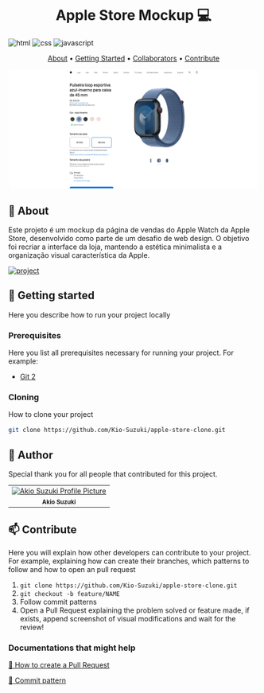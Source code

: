 [HTML5]: https://img.shields.io/badge/html5-%23E34F26.svg?style=for-the-badge&logo=html5&logoColor=white
[CSS3]: https://img.shields.io/badge/css3-%231572B6.svg?style=for-the-badge&logo=css3&logoColor=white
[JavaScript]: https://img.shields.io/badge/javascript-%23323330.svg?style=for-the-badge&logo=javascript&logoColor=%23F7DF1E

[PROJECT__BADGE]: https://img.shields.io/badge/📱Visit_this_project-000?style=for-the-badge&logo=project
[PROJECT__URL]:https://kio-suzuki.github.io/apple-store-clone/

<h1 align="center" style="font-weight: bold;">Apple Store Mockup 💻</h1>

![html][HTML5]
![css][CSS3]
![javascript][JavaScript]

<p align="center">
 <a href="#about">About</a> • 
 <a href="#started">Getting Started</a> • 
 <a href="#colab">Collaborators</a> •
 <a href="#contribute">Contribute</a>
</p>

<p align="center">
    <img src="https://github.com/Kio-Suzuki/apple-store-clone/blob/main/imagens/outros-recursos/home-page.png?raw=true" alt="Home Page" width="500px">
</p>

<h2 id="started">📌 About</h2>

Este projeto é um mockup da página de vendas do Apple Watch da Apple Store, desenvolvido como parte de um desafio de web design. O objetivo foi recriar a interface da loja, mantendo a estética minimalista e a organização visual característica da Apple.

[![project][PROJECT__BADGE]][PROJECT__URL]

<h2 id="started">🚀 Getting started</h2>

Here you describe how to run your project locally

<h3>Prerequisites</h3>

Here you list all prerequisites necessary for running your project. For example:

- [Git 2](https://github.com)

<h3>Cloning</h3>

How to clone your project

```bash
git clone https://github.com/Kio-Suzuki/apple-store-clone.git
```
<h2 id="colab">🤝 Author</h2>

Special thank you for all people that contributed for this project.

<table>
  <tr>
     <td align="center">
      <a href="https://github.com/Kio-Suzuki">
        <img src="https://avatars.githubusercontent.com/u/116661015?v=4" width="100px;" alt="Akio Suzuki Profile Picture"/><br>
        <sub>
          <b>Akio Suzuki</b>
        </sub>
      </a>
    </td>
  </tr>
</table>

<h2 id="contribute">📫 Contribute</h2>

Here you will explain how other developers can contribute to your project. For example, explaining how can create their branches, which patterns to follow and how to open an pull request

1. `git clone https://github.com/Kio-Suzuki/apple-store-clone.git`
2. `git checkout -b feature/NAME`
3. Follow commit patterns
4. Open a Pull Request explaining the problem solved or feature made, if exists, append screenshot of visual modifications and wait for the review!

<h3>Documentations that might help</h3>

[📝 How to create a Pull Request](https://www.atlassian.com/br/git/tutorials/making-a-pull-request)

[💾 Commit pattern](https://gist.github.com/joshbuchea/6f47e86d2510bce28f8e7f42ae84c716)
